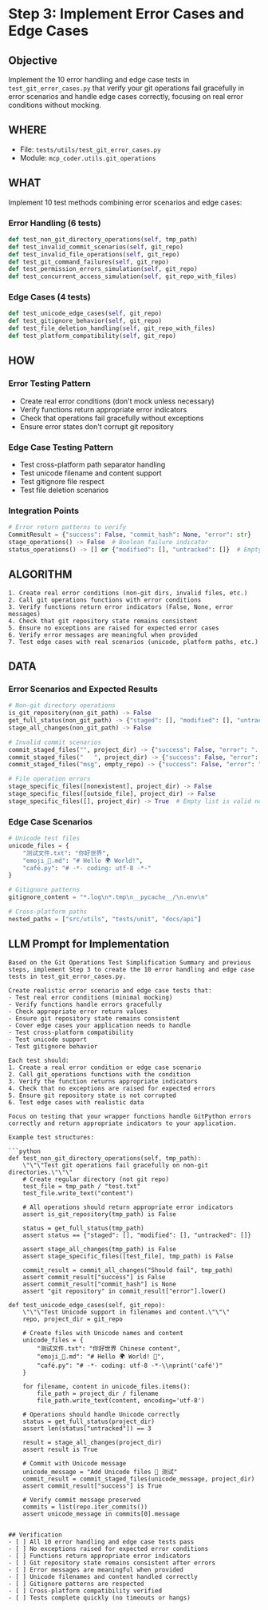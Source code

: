 # Step 3: Implement Error Cases and Edge Cases

## Objective
Implement the 10 error handling and edge case tests in `test_git_error_cases.py` that verify your git operations fail gracefully in error scenarios and handle edge cases correctly, focusing on real error conditions without mocking.

## WHERE
- File: `tests/utils/test_git_error_cases.py`
- Module: `mcp_coder.utils.git_operations`

## WHAT
Implement 10 test methods combining error scenarios and edge cases:

### Error Handling (6 tests)
```python
def test_non_git_directory_operations(self, tmp_path)
def test_invalid_commit_scenarios(self, git_repo)
def test_invalid_file_operations(self, git_repo)
def test_git_command_failures(self, git_repo)
def test_permission_errors_simulation(self, git_repo)
def test_concurrent_access_simulation(self, git_repo_with_files)
```

### Edge Cases (4 tests)
```python
def test_unicode_edge_cases(self, git_repo)
def test_gitignore_behavior(self, git_repo)
def test_file_deletion_handling(self, git_repo_with_files)
def test_platform_compatibility(self, git_repo)
```

## HOW
### Error Testing Pattern
- Create real error conditions (don't mock unless necessary)
- Verify functions return appropriate error indicators
- Check that operations fail gracefully without exceptions
- Ensure error states don't corrupt git repository

### Edge Case Testing Pattern
- Test cross-platform path separator handling
- Test unicode filename and content support
- Test gitignore file respect
- Test file deletion scenarios

### Integration Points
```python
# Error return patterns to verify
CommitResult = {"success": False, "commit_hash": None, "error": str}
stage_operations() -> False  # Boolean failure indicator
status_operations() -> [] or {"modified": [], "untracked": []}  # Empty results
```

## ALGORITHM
```
1. Create real error conditions (non-git dirs, invalid files, etc.)
2. Call git operations functions with error conditions
3. Verify functions return error indicators (False, None, error messages)
4. Check that git repository state remains consistent
5. Ensure no exceptions are raised for expected error cases
6. Verify error messages are meaningful when provided
7. Test edge cases with real scenarios (unicode, platform paths, etc.)
```

## DATA
### Error Scenarios and Expected Results
```python
# Non-git directory operations
is_git_repository(non_git_path) -> False
get_full_status(non_git_path) -> {"staged": [], "modified": [], "untracked": []}
stage_all_changes(non_git_path) -> False

# Invalid commit scenarios  
commit_staged_files("", project_dir) -> {"success": False, "error": "..."}
commit_staged_files("   ", project_dir) -> {"success": False, "error": "..."}
commit_staged_files("msg", empty_repo) -> {"success": False, "error": "..."}

# File operation errors
stage_specific_files([nonexistent], project_dir) -> False
stage_specific_files([outside_file], project_dir) -> False
stage_specific_files([], project_dir) -> True  # Empty list is valid no-op
```

### Edge Case Scenarios
```python
# Unicode test files
unicode_files = {
    "测试文件.txt": "你好世界",
    "emoji_🚀.md": "# Hello 🌍 World!",
    "café.py": "# -*- coding: utf-8 -*-"
}

# Gitignore patterns
gitignore_content = "*.log\n*.tmp\n__pycache__/\n.env\n"

# Cross-platform paths
nested_paths = ["src/utils", "tests/unit", "docs/api"]
```

## LLM Prompt for Implementation
```
Based on the Git Operations Test Simplification Summary and previous steps, implement Step 3 to create the 10 error handling and edge case tests in test_git_error_cases.py.

Create realistic error scenario and edge case tests that:
- Test real error conditions (minimal mocking)
- Verify functions handle errors gracefully
- Check appropriate error return values
- Ensure git repository state remains consistent
- Cover edge cases your application needs to handle
- Test cross-platform compatibility
- Test unicode support
- Test gitignore behavior

Each test should:
1. Create a real error condition or edge case scenario
2. Call git_operations functions with the condition
3. Verify the function returns appropriate indicators
4. Check that no exceptions are raised for expected errors
5. Ensure git repository state is not corrupted
6. Test edge cases with realistic data

Focus on testing that your wrapper functions handle GitPython errors correctly and return appropriate indicators to your application.

Example test structures:

```python
def test_non_git_directory_operations(self, tmp_path):
    \"\"\"Test git operations fail gracefully on non-git directories.\"\"\"
    # Create regular directory (not git repo)
    test_file = tmp_path / "test.txt"
    test_file.write_text("content")
    
    # All operations should return appropriate error indicators
    assert is_git_repository(tmp_path) is False
    
    status = get_full_status(tmp_path)
    assert status == {"staged": [], "modified": [], "untracked": []}
    
    assert stage_all_changes(tmp_path) is False
    assert stage_specific_files([test_file], tmp_path) is False
    
    commit_result = commit_all_changes("Should fail", tmp_path)
    assert commit_result["success"] is False
    assert commit_result["commit_hash"] is None
    assert "git repository" in commit_result["error"].lower()

def test_unicode_edge_cases(self, git_repo):
    \"\"\"Test Unicode support in filenames and content.\"\"\"
    repo, project_dir = git_repo
    
    # Create files with Unicode names and content
    unicode_files = {
        "测试文件.txt": "你好世界 Chinese content",
        "emoji_🚀.md": "# Hello 🌍 World! 🎉",
        "café.py": "# -*- coding: utf-8 -*-\\nprint('café')"
    }
    
    for filename, content in unicode_files.items():
        file_path = project_dir / filename
        file_path.write_text(content, encoding='utf-8')
    
    # Operations should handle Unicode correctly
    status = get_full_status(project_dir)
    assert len(status["untracked"]) == 3
    
    result = stage_all_changes(project_dir)
    assert result is True
    
    # Commit with Unicode message
    unicode_message = "Add Unicode files 🎯 测试"
    commit_result = commit_staged_files(unicode_message, project_dir)
    assert commit_result["success"] is True
    
    # Verify commit message preserved
    commits = list(repo.iter_commits())
    assert unicode_message in commits[0].message
```
```

## Verification
- [ ] All 10 error handling and edge case tests pass
- [ ] No exceptions raised for expected error conditions
- [ ] Functions return appropriate error indicators
- [ ] Git repository state remains consistent after errors
- [ ] Error messages are meaningful when provided
- [ ] Unicode filenames and content handled correctly
- [ ] Gitignore patterns are respected
- [ ] Cross-platform compatibility verified
- [ ] Tests complete quickly (no timeouts or hangs)

